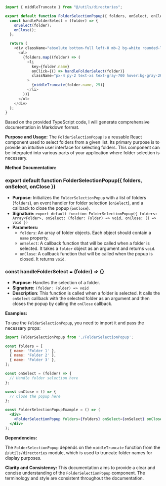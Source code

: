 ```javascript
import { middleTruncate } from "@/utils/directories";

export default function FolderSelectionPopup({ folders, onSelect, onClose }) {
  const handleFolderSelect = (folder) => {
    onSelect(folder);
    onClose();
  };

  return (
    <div className="absolute bottom-full left-0 mb-2 bg-white rounded-lg shadow-lg max-h-40 overflow-y-auto no-scroll">
      <ul>
        {folders.map((folder) => (
          <li
            key={folder.name}
            onClick={() => handleFolderSelect(folder)}
            className="px-4 py-2 text-xs text-gray-700 hover:bg-gray-200 rounded-lg cursor-pointer whitespace-nowrap"
          >
            {middleTruncate(folder.name, 25)}
          </li>
        ))}
      </ul>
    </div>
  );
}

```
Based on the provided TypeScript code, I will generate comprehensive documentation in Markdown format.

**Purpose and Usage:**
The `FolderSelectionPopup` is a reusable React component used to select folders from a given list. Its primary purpose is to provide an intuitive user interface for selecting folders. This component can be integrated into various parts of your application where folder selection is necessary.

**Method Documentation:**

### export default function FolderSelectionPopup({ folders, onSelect, onClose })

* **Purpose:** Initializes the `FolderSelectionPopup` with a list of folders (`folders`), an event handler for folder selection (`onSelect`), and a callback to close the popup (`onClose`).
* **Signature:** `export default function FolderSelectionPopup({ folders: Array<Folder>, onSelect: (folder: Folder) => void, onClose: () => void })`
* **Parameters:**
	+ `folders`: An array of folder objects. Each object should contain a `name` property.
	+ `onSelect`: A callback function that will be called when a folder is selected. It takes a `folder` object as an argument and returns `void`.
	+ `onClose`: A callback function that will be called when the popup is closed. It returns `void`.

### const handleFolderSelect = (folder) => {}

* **Purpose:** Handles the selection of a folder.
* **Signature:** `(folder: Folder) => void`
* **Description:** This function is called when a folder is selected. It calls the `onSelect` callback with the selected folder as an argument and then closes the popup by calling the `onClose` callback.

**Examples:**

To use the `FolderSelectionPopup`, you need to import it and pass the necessary props:
```jsx
import FolderSelectionPopup from './FolderSelectionPopup';

const folders = [
  { name: 'Folder 1' },
  { name: 'Folder 2' },
  { name: 'Folder 3' },
];

const onSelect = (folder) => {
  // Handle folder selection here
};

const onClose = () => {
  // Close the popup here
};

const FolderSelectionPopupExample = () => (
  <div>
    <FolderSelectionPopup folders={folders} onSelect={onSelect} onClose={onClose} />
  </div>
);
```
**Dependencies:**

The `FolderSelectionPopup` depends on the `middleTruncate` function from the `@/utils/directories` module, which is used to truncate folder names for display purposes.

**Clarity and Consistency:**
This documentation aims to provide a clear and concise understanding of the `FolderSelectionPopup` component. The terminology and style are consistent throughout the documentation.